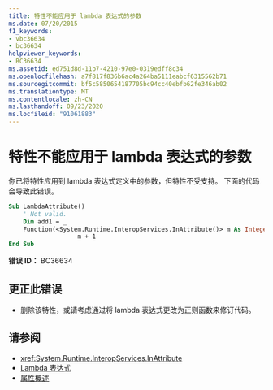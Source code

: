 ```yaml
---
title: 特性不能应用于 lambda 表达式的参数
ms.date: 07/20/2015
f1_keywords:
- vbc36634
- bc36634
helpviewer_keywords:
- BC36634
ms.assetid: ed751d8d-11b7-4210-97e0-0319edff8c34
ms.openlocfilehash: a7f817f836b6ac4a264ba5111eabcf6315562b71
ms.sourcegitcommit: bf5c5850654187705bc94cc40ebfb62fe346ab02
ms.translationtype: MT
ms.contentlocale: zh-CN
ms.lasthandoff: 09/23/2020
ms.locfileid: "91061883"
---
```

# <a name="attributes-cannot-be-applied-to-parameters-of-lambda-expressions"></a>特性不能应用于 lambda 表达式的参数

你已将特性应用到 lambda 表达式定义中的参数，但特性不受支持。 下面的代码会导致此错误。  
  
```vb  
Sub LambdaAttribute()  
    ' Not valid.  
    Dim add1 = _  
    Function(<System.Runtime.InteropServices.InAttribute()> m As Integer) _  
                   m + 1  
End Sub  
```  
  
 **错误 ID：** BC36634  
  
## <a name="to-correct-this-error"></a>更正此错误  
  
- 删除该特性，或请考虑通过将 lambda 表达式更改为正则函数来修订代码。  
  
## <a name="see-also"></a>请参阅

- <xref:System.Runtime.InteropServices.InAttribute>
- [Lambda 表达式](../programming-guide/language-features/procedures/lambda-expressions.md)
- [属性概述](../programming-guide/concepts/attributes/index.md)

